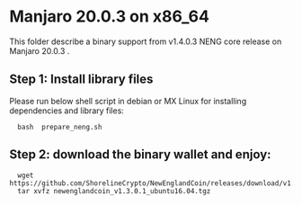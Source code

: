 # Manjaro 20.0.3 on x86_64

This folder describe a binary support from v1.4.0.3 NENG core release on Manjaro 20.0.3 .

## Step 1: Install library files
Please run below shell script in debian or MX Linux for installing dependencies and library files:
```
  bash  prepare_neng.sh
```

## Step 2: download the binary wallet and enjoy:
```
  wget https://github.com/ShorelineCrypto/NewEnglandCoin/releases/download/v1.3.0.1/newenglandcoin_v1.3.0.1_ubuntu16.04.tgz
  tar xvfz newenglandcoin_v1.3.0.1_ubuntu16.04.tgz
```
